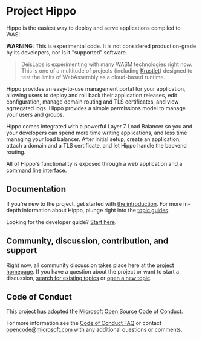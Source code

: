 # Project Hippo

Hippo is the easiest way to deploy and serve applications compiled to WASI.

**WARNING:** This is experimental code. It is not considered production-grade
by its developers, nor is it "supported" software.

> DeisLabs is experimenting with many WASM technologies right now. This is one
> of a multitude of projects (including
> [Krustlet](https://github.com/deislabs/krustlet)) designed to test the limits
> of WebAssembly as a cloud-based runtime.

Hippo provides an easy-to-use management portal for your application, allowing
users to deploy and roll back their application releases, edit configuration,
manage domain routing and TLS certificates, and view agrregated logs. Hippo
provides a simple permissions model to manage your users and groups.

Hippo comes integrated with a powerful Layer 7 Load Balancer so you and your
developers can spend more time writing applications, and less time managing
your load balancer. After initial setup, create an application, attach a domain
and a TLS certificate, and let Hippo handle the backend routing.

All of Hippo's functionality is exposed through a web application and a
[command line interface](https://github.com/deislabs/hippo-cli).

## Documentation

If you're new to the project, get started with [the
introduction](https://hippo-docs.netlify.app/intro/). For more in-depth
information about Hippo, plunge right into the [topic
guides](https://hippo-docs.netlify.app/topics/).

Looking for the developer guide? [Start
here](https://hippo-docs.netlify.app/developers).

## Community, discussion, contribution, and support

Right now, all community discussion takes place here at the [project
homepage](https://github.com/deislabs/hippo). If you have a question about the
project or want to start a discussion, [search for existing
topics](https://github.com/deislabs/hippo/issues?q=is%3Aissue) or [open a new
topic](https://github.com/deislabs/hippo/issues/new).

## Code of Conduct

This project has adopted the [Microsoft Open Source Code of
Conduct](https://opensource.microsoft.com/codeofconduct/).

For more information see the [Code of Conduct
FAQ](https://opensource.microsoft.com/codeofconduct/faq/) or contact
[opencode@microsoft.com](mailto:opencode@microsoft.com) with any additional
questions or comments.
